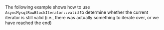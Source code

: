 The following example shows how to use `AsyncMysqlRowBlockIterator::valid` to determine whether the current iterator is still valid (i.e., there was actually something to iterate over, or we have reached the end)
